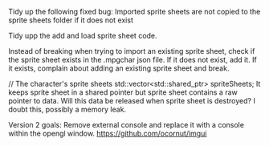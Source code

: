 Tidy up the following fixed bug: Imported sprite sheets are not copied to the sprite sheets folder if it does not exist

Tidy upp the add and load sprite sheet code.

Instead of breaking when trying to import an existing sprite sheet, check if the sprite sheet exists in the .mpgchar json file. If it does not exist, add it. If it exists, complain about adding an existing sprite sheet and break.

// The character's sprite sheets
std::vector<std::shared_ptr<SpriteSheet>> spriteSheets;
It keeps sprite sheet in a shared pointer but sprite sheet contains a raw pointer to data. Will this data be released when sprite sheet is destroyed? I doubt this, possibly a memory leak.

Version 2 goals:
Remove external console and replace it with a console within the opengl window. https://github.com/ocornut/imgui
